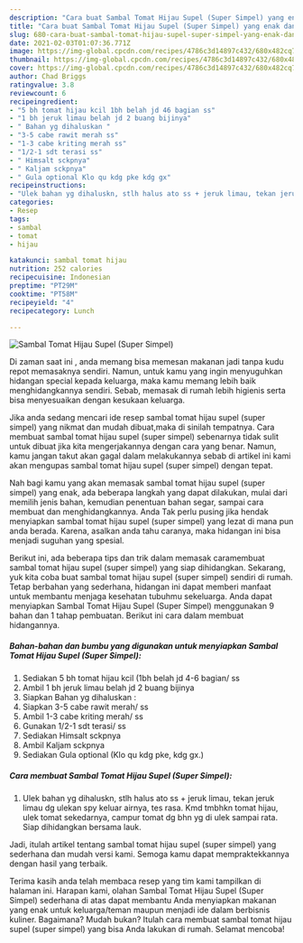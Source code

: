 ```yaml
---
description: "Cara buat Sambal Tomat Hijau Supel (Super Simpel) yang enak dan Mudah Dibuat"
title: "Cara buat Sambal Tomat Hijau Supel (Super Simpel) yang enak dan Mudah Dibuat"
slug: 680-cara-buat-sambal-tomat-hijau-supel-super-simpel-yang-enak-dan-mudah-dibuat
date: 2021-02-03T01:07:36.771Z
image: https://img-global.cpcdn.com/recipes/4786c3d14897c432/680x482cq70/sambal-tomat-hijau-supel-super-simpel-foto-resep-utama.jpg
thumbnail: https://img-global.cpcdn.com/recipes/4786c3d14897c432/680x482cq70/sambal-tomat-hijau-supel-super-simpel-foto-resep-utama.jpg
cover: https://img-global.cpcdn.com/recipes/4786c3d14897c432/680x482cq70/sambal-tomat-hijau-supel-super-simpel-foto-resep-utama.jpg
author: Chad Briggs
ratingvalue: 3.8
reviewcount: 6
recipeingredient:
- "5 bh tomat hijau kcil 1bh belah jd 46 bagian ss"
- "1 bh jeruk limau belah jd 2 buang bijinya"
- " Bahan yg dihaluskan "
- "3-5 cabe rawit merah ss"
- "1-3 cabe kriting merah ss"
- "1/2-1 sdt terasi ss"
- " Himsalt sckpnya"
- " Kaljam sckpnya"
- " Gula optional Klo qu kdg pke kdg gx"
recipeinstructions:
- "Ulek bahan yg dihaluskn, stlh halus ato ss + jeruk limau, tekan jeruk limau dg ulekan spy keluar airnya, tes rasa. Kmd tmbhkn tomat hijau, ulek tomat sekedarnya, campur tomat dg bhn yg di ulek sampai rata. Siap dihidangkan bersama lauk."
categories:
- Resep
tags:
- sambal
- tomat
- hijau

katakunci: sambal tomat hijau 
nutrition: 252 calories
recipecuisine: Indonesian
preptime: "PT29M"
cooktime: "PT58M"
recipeyield: "4"
recipecategory: Lunch

---
```



![Sambal Tomat Hijau Supel (Super Simpel)](https://img-global.cpcdn.com/recipes/4786c3d14897c432/680x482cq70/sambal-tomat-hijau-supel-super-simpel-foto-resep-utama.jpg)

Di zaman  saat ini , anda memang bisa memesan makanan jadi tanpa kudu repot memasaknya sendiri. Namun, untuk kamu yang ingin menyuguhkan hidangan special kepada keluarga, maka kamu memang lebih baik menghidangkannya sendiri. Sebab, memasak di rumah lebih higienis serta bisa menyesuaikan dengan kesukaan keluarga.

Jika anda sedang mencari ide resep sambal tomat hijau supel (super simpel) yang nikmat dan mudah dibuat,maka di sinilah tempatnya. Cara membuat sambal tomat hijau supel (super simpel)  sebenarnya tidak sulit untuk dibuat jika kita mengerjakannya dengan cara yang benar. Namun, kamu jangan takut akan gagal dalam melakukannya 
sebab di artikel ini kami akan mengupas sambal tomat hijau supel (super simpel) dengan tepat.  



Nah bagi kamu yang akan memasak sambal tomat hijau supel (super simpel) yang enak, ada beberapa langkah yang dapat dilakukan, mulai dari memilih jenis bahan, kemudian penentuan bahan segar, sampai cara membuat dan menghidangkannya. Anda Tak perlu pusing jika hendak menyiapkan sambal tomat hijau supel (super simpel) yang lezat di mana pun anda berada. Karena, asalkan anda  tahu caranya, maka hidangan ini bisa menjadi suguhan yang spesial.

Berikut ini, ada beberapa tips dan trik dalam memasak caramembuat sambal tomat hijau supel (super simpel) yang siap dihidangkan. Sekarang, yuk kita coba buat sambal tomat hijau supel (super simpel) sendiri di rumah. Tetap berbahan yang sederhana, hidangan ini dapat memberi manfaat untuk membantu menjaga kesehatan tubuhmu sekeluarga. Anda dapat menyiapkan Sambal Tomat Hijau Supel (Super Simpel) menggunakan 9 bahan dan 1 tahap pembuatan. Berikut ini cara dalam membuat hidangannya.

<!--inarticleads1-->

##### Bahan-bahan dan bumbu yang digunakan untuk menyiapkan Sambal Tomat Hijau Supel (Super Simpel):

1. Sediakan 5 bh tomat hijau kcil (1bh belah jd 4-6 bagian/ ss
1. Ambil 1 bh jeruk limau belah jd 2 buang bijinya
1. Siapkan  Bahan yg dihaluskan :
1. Siapkan 3-5 cabe rawit merah/ ss
1. Ambil 1-3 cabe kriting merah/ ss
1. Gunakan 1/2-1 sdt terasi/ ss
1. Sediakan  Himsalt sckpnya
1. Ambil  Kaljam sckpnya
1. Sediakan  Gula optional (Klo qu kdg pke, kdg gx.)




<!--inarticleads2-->

##### Cara membuat Sambal Tomat Hijau Supel (Super Simpel):

1. Ulek bahan yg dihaluskn, stlh halus ato ss + jeruk limau, tekan jeruk limau dg ulekan spy keluar airnya, tes rasa. Kmd tmbhkn tomat hijau, ulek tomat sekedarnya, campur tomat dg bhn yg di ulek sampai rata. Siap dihidangkan bersama lauk.




Jadi, itulah artikel tentang  sambal tomat hijau supel (super simpel)  yang sederhana dan mudah versi kami. Semoga kamu dapat mempraktekkannya dengan hasil yang terbaik. 

Terima kasih anda telah membaca resep yang tim kami tampilkan di halaman ini. Harapan kami, olahan  Sambal Tomat Hijau Supel (Super Simpel) sederhana di atas dapat membantu Anda menyiapkan makanan yang enak untuk keluarga/teman maupun menjadi ide dalam berbisnis kuliner. Bagaimana? Mudah bukan? Itulah cara membuat sambal tomat hijau supel (super simpel) yang bisa Anda lakukan di rumah. Selamat mencoba!

